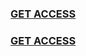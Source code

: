 <h3><a href="https://www.google.com/url?q=https://horizonnews.live/your-links-is-ready.html">GET ACCESS</a></h3>

<h3><a href="https://www.google.com/url?q=https://horizonnews.live/your-links-is-ready.html">GET ACCESS</a></h3>

